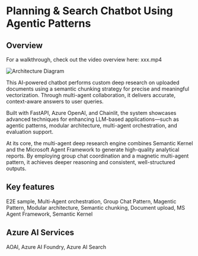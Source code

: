 # Planning & Search Chatbot Using Agentic Patterns

## Overview
For a walkthrough, check out the video overview here: xxx.mp4

![Architecture Diagram](images/multi-agent-doc-research-architecture-Page-2.png)

This AI-powered chatbot performs custom deep research on uploaded documents using a semantic chunking strategy for precise and meaningful vectorization. Through multi-agent collaboration, it delivers accurate, context-aware answers to user queries.

Built with FastAPI, Azure OpenAI, and Chainlit, the system showcases advanced techniques for enhancing LLM-based applications—such as agentic patterns, modular architecture, multi-agent orchestration, and evaluation support.

At its core, the multi-agent deep research engine combines Semantic Kernel and the Microsoft Agent Framework to generate high-quality analytical reports. By employing group chat coordination and a magnetic multi-agent pattern, it achieves deeper reasoning and consistent, well-structured outputs.

## Key features
E2E sample, Multi-Agent orchestration, Group Chat Pattern, Magentic Pattern, Modular architecture, Semantic chunking, Document upload, MS Agent Framework, Semantic Kernel

## Azure AI Services
AOAI, Azure AI Foundry, Azure AI Search




